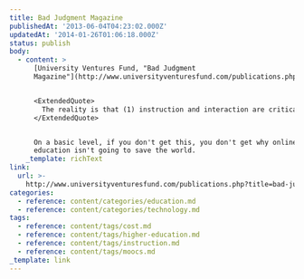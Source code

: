 ```yaml
---
title: Bad Judgment Magazine
publishedAt: '2013-06-04T04:23:02.000Z'
updatedAt: '2014-01-26T01:06:18.000Z'
status: publish
body:
  - content: >
      [University Ventures Fund, "Bad Judgment
      Magazine"](http://www.universityventuresfund.com/publications.php?title=bad-judgment-magazine):


      <ExtendedQuote>
        The reality is that (1) instruction and interaction are critical to successful student outcomes and (2) the cost of instruction and interaction is not what makes higher education unaffordable.
      </ExtendedQuote>


      On a basic level, if you don't get this, you don't get why online
      education isn't going to save the world.
    _template: richText
link:
  url: >-
    http://www.universityventuresfund.com/publications.php?title=bad-judgment-magazine
categories:
  - reference: content/categories/education.md
  - reference: content/categories/technology.md
tags:
  - reference: content/tags/cost.md
  - reference: content/tags/higher-education.md
  - reference: content/tags/instruction.md
  - reference: content/tags/moocs.md
_template: link
---
```



